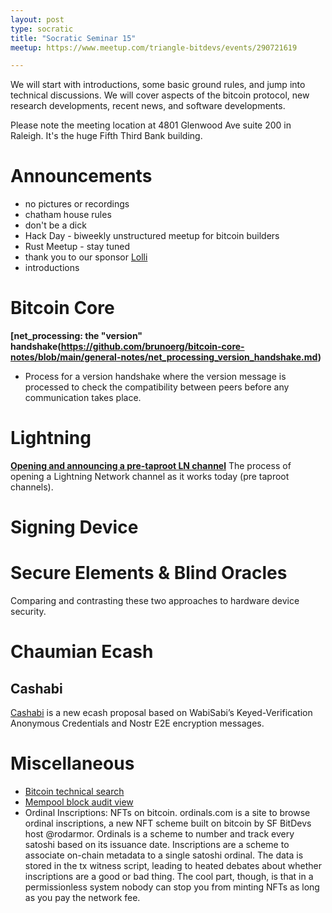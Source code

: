```yaml
---
layout: post
type: socratic
title: "Socratic Seminar 15"
meetup: https://www.meetup.com/triangle-bitdevs/events/290721619

---
```


We will start with introductions, some basic ground rules, and jump into technical discussions. 
We will cover aspects of the bitcoin protocol, new research developments, recent news, and
software developments.

Please note the meeting location at 4801 Glenwood Ave suite 200 in Raleigh. It's the huge Fifth Third Bank building.

# Announcements

- no pictures or recordings
- chatham house rules
- don't be a dick
- Hack Day - biweekly unstructured meetup for bitcoin builders
- Rust Meetup - stay tuned
- thank you to our sponsor [Lolli](https://preview.page.link/link.lolli.com/3T8iPrE5gPKVDc5i7)
- introductions


# Bitcoin Core

**[net_processing: the "version" handshake(https://github.com/brunoerg/bitcoin-core-notes/blob/main/general-notes/net_processing_version_handshake.md)**
- Process for a version handshake where the version message is processed to check the compatibility between peers before any communication takes place.


# Lightning

**[Opening and announcing a pre-taproot LN channel](https://ellemouton.com/posts/open_channel_pre_taproot/)**
The process of opening a Lightning Network channel as it works today (pre taproot channels).

# Signing Device
# Secure Elements & Blind Oracles
Comparing and contrasting these two approaches to hardware device security.


# Chaumian Ecash
## Cashabi

[Cashabi](https://lontivero.github.io/Wiki/html/cashabi.html) is a new ecash proposal based on WabiSabi’s Keyed-Verification Anonymous Credentials and Nostr E2E encryption messages.

# Miscellaneous
- [Bitcoin technical search](https://bitcoinsearch.xyz/)
- [Mempool block audit view](https://mempool.space/docs/faq#what-is-block-health)
- Ordinal Inscriptions: NFTs on bitcoin. ordinals.com is a site to browse ordinal inscriptions, a new NFT scheme built on bitcoin by SF BitDevs host @rodarmor. Ordinals is a scheme to number and track every satoshi based on its issuance date. Inscriptions are a scheme to associate on-chain metadata to a single satoshi ordinal. The data is stored in the tx witness script, leading to heated debates about whether inscriptions are a good or bad thing. The cool part, though, is that in a permissionless system nobody can stop you from minting NFTs as long as you pay the network fee.


